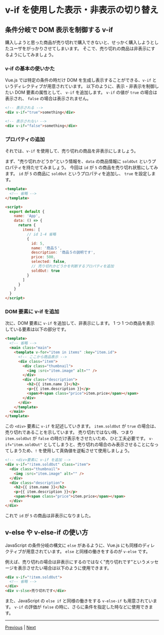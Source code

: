 # v-if を使用した表示・非表示の切り替え

## 条件分岐で DOM 表示を制御する v-if

購入しようと思った商品が売り切れで購入できないと、せっかく購入しようとしたユーザをがっかりさせてしまいます。
そこで、売り切れの商品は非表示にするようにしてみましょう。

### v-if の基本の使いかた

Vue.js では特定の条件の時だけ DOM を生成し表示することができる、`v-if` というディレクティブが用意されています。
以下のように、表示・非表示を制御したい DOM 要素の属性として、 `v-if` を追加します。
`v-if` の値が `true` の場合は表示され、 `false` の場合は表示されません。

```html
<!-- 表示される -->
<div v-if="true">something</div>

<!-- 表示されない -->
<div v-if="false">something</div>
```

### プロパティの追加

それでは、`v-if` を使用して、売り切れの商品を非表示にしましょう。

まず、"売り切れかどうか"という情報を、`data` の商品情報に `soldOut` というプロパティを持たせてみましょう。
今回は `id` が `5` の商品を売り切れ状態にしてみます。
`id` が `5` の商品に `soldOut` というプロパティを追加し、 `true` を設定します。

```html
<template>
  <!-- 省略 -->
</template>

<script>
  export default {
    name: 'App',
    data: () => {
      return {
        items: [
          // id 1-4 省略
          {
            id: 5,
            name: '商品５',
            description: '商品５の説明です',
            price: 500,
            selected: false,
            // 売り切れかどうかを判断するプロパティを追加
            soldOut: true
          }
        ]
      }
    }
  }
</script>
```

### DOM 要素に v-if を追加

次に、DOM 要素に `v-if` を追加して、非表示にします。
1 つ 1 つの商品を表示している要素は以下の部分です。

```html
<template>
  <!-- 省略 -->
  <main class="main">
    <template v-for="item in items" :key="item.id">
      <!-- ここから商品表示 -->
      <div class="item">
        <div class="thumbnail">
          <img :src="item.image" alt="" />
        </div>
        <div class="description">
          <h2>{{ item.name }}</h2>
          <p>{{ item.description }}</p>
          <span>¥<span class="price">item.price</span></span>
        </div>
      </div>
    </template>
  </main>
</template>
```

この `<div>` 要素に `v-if` を記述していきます。
`item.soldOut` が `true` の場合は、売り切れであることを示しています。
売り切れではない時、つまり `item.soldOut` が `false` の時だけ表示をさせたいため、ひと工夫必要です。
`v-if="item.soldOut"` としてしまうと、売り切れの場合のみ表示させることになってしまうため、`!` を使用して真偽値を逆転させて使用しましょう。

```html
<!-- <div>要素に v-if を追加 -->
<div v-if="!item.soldOut" class="item">
  <div class="thumbnail">
    <img :src="item.image" alt="" />
  </div>
  <div class="description">
    <h2>{{ item.name }}</h2>
    <p>{{ item.description }}</p>
    <span>¥<span class="price">item.price</span></span>
  </div>
</div>
```

これで `id` が `5` の商品は非表示になりました。

## v-else や v-else-if の使い方

JavaScript の条件分岐の構文に `else` があるように、Vue.js にも同様のディレクティブが用意されています。
`else` と同様の働きをするのが `v-else` です。

例えば、売り切れの場合は非表示にするのではなく"売り切れです"というメッセージを表示させたい場合は以下のように使用できます。

```html
<div v-if="!item.soldOut">
  <!-- 省略 -->
</div>
<div v-slse>売り切れです</div>
```

また、JavaScript の `else if` と同様の働きをする `v-else-if` も用意されています。
`v-if` の評価が `false` の時に、さらに条件を指定した時などに使用できます。

---

[Previous](v-for.md) | [Next](methods.md)
